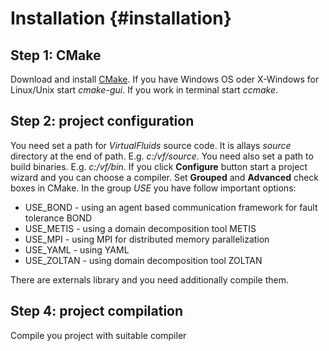 # Installation    {#installation}
## Step 1: CMake  
Download and install [CMake](http://www.cmake.org). 
If you have Windows OS oder X-Windows for Linux/Unix start *cmake-gui*.
If you work in terminal start *ccmake*.
## Step 2: project configuration
You need set a path for *VirtualFluids* source code. It is allays *source* directory at the end of path.
E.g. *c:/vf/source*. You need also set a path to build binaries. E.g. *c:/vf/bin*. If you click **Configure** button start a project wizard and you can choose a compiler.
Set **Grouped** and **Advanced** check boxes in CMake. In the group *USE* you have follow important options:
* USE_BOND    - using an agent based communication framework for fault tolerance BOND
* USE_METIS   - using a domain decomposition tool METIS    
* USE_MPI       - using MPI for distributed memory parallelization   
* USE_YAML     - using YAML
* USE_ZOLTAN - using domain decomposition tool ZOLTAN  

There are externals library and you need additionally compile them.    
## Step 4: project compilation
Compile you project with suitable compiler
